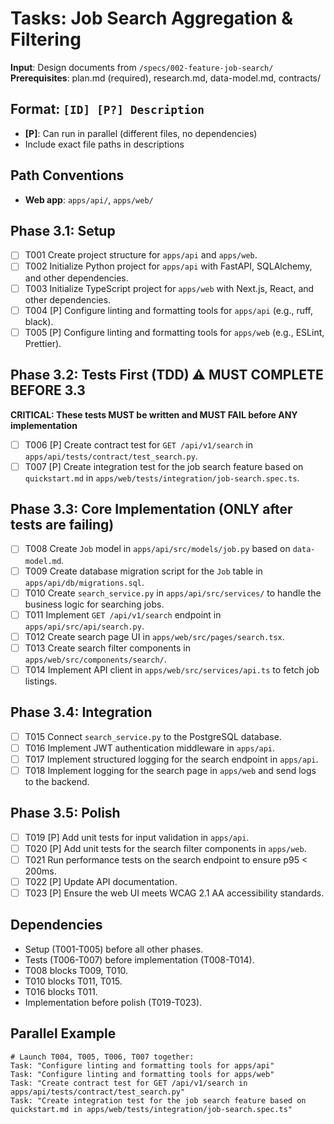 # Tasks: Job Search Aggregation & Filtering

**Input**: Design documents from `/specs/002-feature-job-search/`
**Prerequisites**: plan.md (required), research.md, data-model.md, contracts/

## Format: `[ID] [P?] Description`
- **[P]**: Can run in parallel (different files, no dependencies)
- Include exact file paths in descriptions

## Path Conventions
- **Web app**: `apps/api/`, `apps/web/`

## Phase 3.1: Setup
- [ ] T001 Create project structure for `apps/api` and `apps/web`.
- [ ] T002 Initialize Python project for `apps/api` with FastAPI, SQLAlchemy, and other dependencies.
- [ ] T003 Initialize TypeScript project for `apps/web` with Next.js, React, and other dependencies.
- [ ] T004 [P] Configure linting and formatting tools for `apps/api` (e.g., ruff, black).
- [ ] T005 [P] Configure linting and formatting tools for `apps/web` (e.g., ESLint, Prettier).

## Phase 3.2: Tests First (TDD) ⚠️ MUST COMPLETE BEFORE 3.3
**CRITICAL: These tests MUST be written and MUST FAIL before ANY implementation**
- [ ] T006 [P] Create contract test for `GET /api/v1/search` in `apps/api/tests/contract/test_search.py`.
- [ ] T007 [P] Create integration test for the job search feature based on `quickstart.md` in `apps/web/tests/integration/job-search.spec.ts`.

## Phase 3.3: Core Implementation (ONLY after tests are failing)
- [ ] T008 Create `Job` model in `apps/api/src/models/job.py` based on `data-model.md`.
- [ ] T009 Create database migration script for the `Job` table in `apps/api/db/migrations.sql`.
- [ ] T010 Create `search_service.py` in `apps/api/src/services/` to handle the business logic for searching jobs.
- [ ] T011 Implement `GET /api/v1/search` endpoint in `apps/api/src/api/search.py`.
- [ ] T012 Create search page UI in `apps/web/src/pages/search.tsx`.
- [ ] T013 Create search filter components in `apps/web/src/components/search/`.
- [ ] T014 Implement API client in `apps/web/src/services/api.ts` to fetch job listings.

## Phase 3.4: Integration
- [ ] T015 Connect `search_service.py` to the PostgreSQL database.
- [ ] T016 Implement JWT authentication middleware in `apps/api`.
- [ ] T017 Implement structured logging for the search endpoint in `apps/api`.
- [ ] T018 Implement logging for the search page in `apps/web` and send logs to the backend.

## Phase 3.5: Polish
- [ ] T019 [P] Add unit tests for input validation in `apps/api`.
- [ ] T020 [P] Add unit tests for the search filter components in `apps/web`.
- [ ] T021 Run performance tests on the search endpoint to ensure p95 < 200ms.
- [ ] T022 [P] Update API documentation.
- [ ] T023 [P] Ensure the web UI meets WCAG 2.1 AA accessibility standards.

## Dependencies
- Setup (T001-T005) before all other phases.
- Tests (T006-T007) before implementation (T008-T014).
- T008 blocks T009, T010.
- T010 blocks T011, T015.
- T016 blocks T011.
- Implementation before polish (T019-T023).

## Parallel Example
```
# Launch T004, T005, T006, T007 together:
Task: "Configure linting and formatting tools for apps/api"
Task: "Configure linting and formatting tools for apps/web"
Task: "Create contract test for GET /api/v1/search in apps/api/tests/contract/test_search.py"
Task: "Create integration test for the job search feature based on quickstart.md in apps/web/tests/integration/job-search.spec.ts"
```
